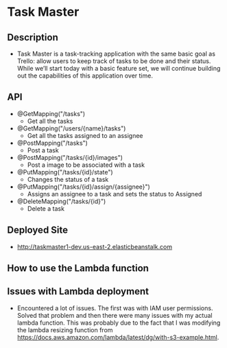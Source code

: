# Task Master

## Description 
- Task Master is a task-tracking application with the same basic goal as Trello: allow users to keep 
track of tasks to be done and their status. While we’ll start today with a basic feature set,
 we will continue building out the capabilities of this application over time.
 
## API
- @GetMapping("/tasks")
    - Get all the tasks
- @GetMapping("/users/{name}/tasks")
    - Get all the tasks assigned to an assignee
- @PostMapping("/tasks")
    - Post a task 
- @PostMapping("/tasks/{id}/images")
    - Post a image to be associated with a task
- @PutMapping("/tasks/{id}/state")
    - Changes the status of a task
- @PutMapping("/tasks/{id}/assign/{assignee}")
    - Assigns an assignee to a task and sets the status to Assigned
- @DeleteMapping("/tasks/{id}")
    - Delete a task

 
## Deployed Site
- http://taskmaster1-dev.us-east-2.elasticbeanstalk.com

## How to use the Lambda function

## Issues with Lambda deployment
- Encountered a lot of issues. The first was with IAM user permissions.
Solved that problem and then there were many issues with my actual lambda function.
This was probably due to the fact that I was modifying the lambda resizing function
from https://docs.aws.amazon.com/lambda/latest/dg/with-s3-example.html. 

